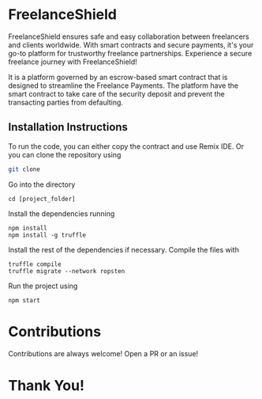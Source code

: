 # FreelanceShield

FreelanceShield ensures safe and easy collaboration between freelancers and clients worldwide. With smart contracts and secure payments, it's your go-to platform for trustworthy freelance partnerships. Experience a secure freelance journey with FreelanceShield!

It is a platform governed by an escrow-based smart contract that is designed to streamline the Freelance Payments. The platform have the smart contract to take care of the security deposit and prevent the transacting parties from defaulting.

## Installation Instructions

To run the code, you can either copy the contract and use Remix IDE. Or you can clone the repository using

```bash
git clone
```
Go into the directory
```
cd [project_folder]
```
Install the dependencies running 
```
npm install 
npm install -g truffle
```
Install the rest of the dependencies if necessary.
Compile the files with 
```
truffle compile
truffle migrate --network ropsten
```
Run the project using
```
npm start

```

# Contributions
Contributions are always welcome! Open a PR or an issue!

# Thank You!